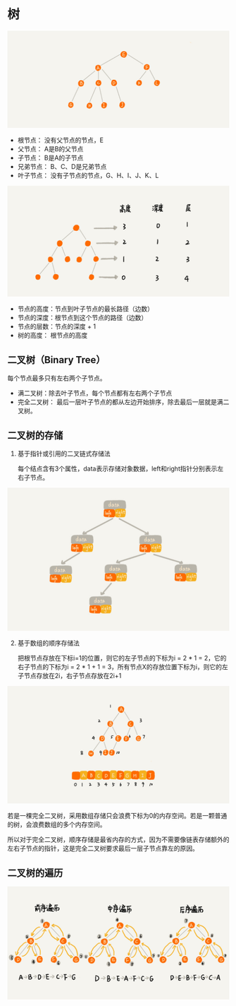 # 树

![Alt](../img/tree.jpg)

- 根节点： 没有父节点的节点，E
- 父节点： A是B的父节点
- 子节点： B是A的子节点
- 兄弟节点： B、C、D是兄弟节点
- 叶子节点： 没有子节点的节点，G、H、I、J、K、L

![Alt](../img/tree_height_deepth_level.jpg)

- 节点的高度：节点到叶子节点的最长路径（边数）
- 节点的深度：根节点到这个节点的路径（边数）
- 节点的层数：节点的深度 + 1
- 树的高度： 根节点的高度

## 二叉树（Binary Tree）

每个节点最多只有左右两个子节点。

- 满二叉树：除去叶子节点，每个节点都有左右两个子节点
- 完全二叉树： 最后一层叶子节点的都从左边开始排序，除去最后一层就是满二叉树。

## 二叉树的存储
1. 基于指针或引用的二叉链式存储法
    
    每个结点含有3个属性，data表示存储对象数据，left和right指针分别表示左右子节点。

![Alt](../img/binaryTreeBaseLinkedList.jpg)

2. 基于数组的顺序存储法

    把根节点存放在下标i=1的位置，则它的左子节点的下标为i = 2 * 1 = 2，它的右子节点的下标为i = 2 * 1 + 1 = 3，所有节点X的存放位置下标为i，则它的左子节点存放在2i，右子节点存放在2i+1

![Alt](../img/binaryTreeBaseArray.jpg)

若是一棵完全二叉树，采用数组存储只会浪费下标为0的内存空间。若是一颗普通的树，会浪费数组的多个内存空间。

所以对于完全二叉树，顺序存储是最省内存的方式，因为不需要像链表存储额外的左右子节点的指针，这是完全二叉树要求最后一层子节点靠左的原因。

## 二叉树的遍历

![Alt](../img/binaryTreeTranverse.jpg)